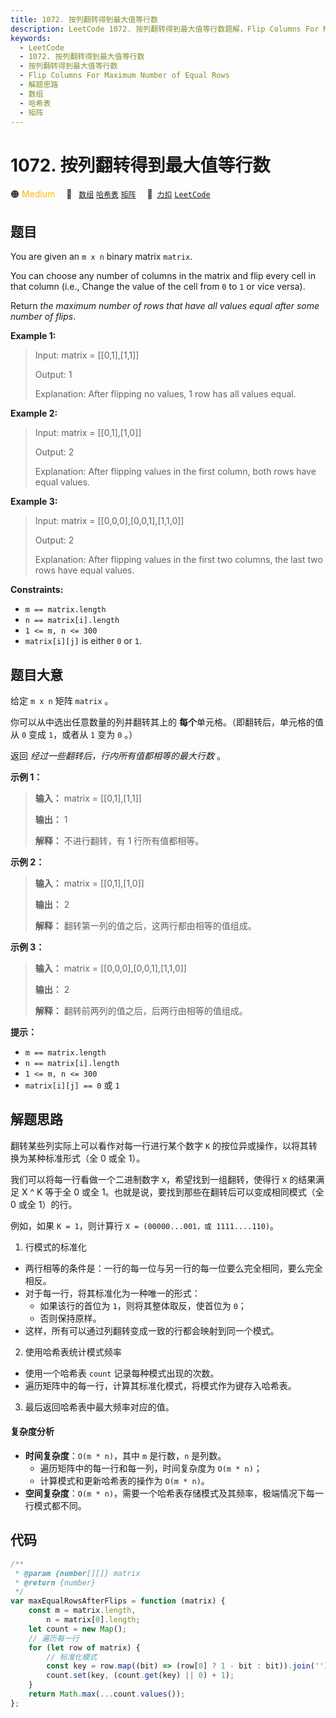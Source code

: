 ```yaml
---
title: 1072. 按列翻转得到最大值等行数
description: LeetCode 1072. 按列翻转得到最大值等行数题解，Flip Columns For Maximum Number of Equal Rows，包含解题思路、复杂度分析以及完整的 JavaScript 代码实现。
keywords:
  - LeetCode
  - 1072. 按列翻转得到最大值等行数
  - 按列翻转得到最大值等行数
  - Flip Columns For Maximum Number of Equal Rows
  - 解题思路
  - 数组
  - 哈希表
  - 矩阵
---
```


# 1072. 按列翻转得到最大值等行数

🟠 <font color=#ffb800>Medium</font>&emsp; 🔖&ensp; [`数组`](/tag/array.md) [`哈希表`](/tag/hash-table.md) [`矩阵`](/tag/matrix.md)&emsp; 🔗&ensp;[`力扣`](https://leetcode.cn/problems/flip-columns-for-maximum-number-of-equal-rows) [`LeetCode`](https://leetcode.com/problems/flip-columns-for-maximum-number-of-equal-rows)

## 题目

You are given an `m x n` binary matrix `matrix`.

You can choose any number of columns in the matrix and flip every cell in that
column (i.e., Change the value of the cell from `0` to `1` or vice versa).

Return _the maximum number of rows that have all values equal after some
number of flips_.

**Example 1:**

> Input: matrix = [[0,1],[1,1]]
>
> Output: 1
>
> Explanation: After flipping no values, 1 row has all values equal.

**Example 2:**

> Input: matrix = [[0,1],[1,0]]
>
> Output: 2
>
> Explanation: After flipping values in the first column, both rows have equal values.

**Example 3:**

> Input: matrix = [[0,0,0],[0,0,1],[1,1,0]]
>
> Output: 2
>
> Explanation: After flipping values in the first two columns, the last two rows have equal values.

**Constraints:**

- `m == matrix.length`
- `n == matrix[i].length`
- `1 <= m, n <= 300`
- `matrix[i][j]` is either `0` or `1`.

## 题目大意

给定 `m x n` 矩阵 `matrix` 。

你可以从中选出任意数量的列并翻转其上的 **每个**单元格。（即翻转后，单元格的值从 `0` 变成 `1`，或者从 `1` 变为 `0` 。）

返回 _经过一些翻转后，行内所有值都相等的最大行数_ 。

**示例 1：**

> **输入：** matrix = [[0,1],[1,1]]
>
> **输出：** 1
>
> **解释：** 不进行翻转，有 1 行所有值都相等。

**示例 2：**

> **输入：** matrix = [[0,1],[1,0]]
>
> **输出：** 2
>
> **解释：** 翻转第一列的值之后，这两行都由相等的值组成。

**示例 3：**

> **输入：** matrix = [[0,0,0],[0,0,1],[1,1,0]]
>
> **输出：** 2
>
> **解释：** 翻转前两列的值之后，后两行由相等的值组成。

**提示：**

- `m == matrix.length`
- `n == matrix[i].length`
- `1 <= m, n <= 300`
- `matrix[i][j] == 0` 或 `1`

## 解题思路

翻转某些列实际上可以看作对每一行进行某个数字 `K` 的按位异或操作，以将其转换为某种标准形式（全 0 或全 1）。

我们可以将每一行看做一个二进制数字 `X`，希望找到一组翻转，使得行 `X` 的结果满足 X ^ K 等于全 0 或全 1。也就是说，要找到那些在翻转后可以变成相同模式（全 0 或全 1）的行。

例如，如果 `K = 1`，则计算行 `X = (00000...001，或 1111....110)`。

1. 行模式的标准化

- 两行相等的条件是：一行的每一位与另一行的每一位要么完全相同，要么完全相反。
- 对于每一行，将其标准化为一种唯一的形式：
  - 如果该行的首位为 `1`，则将其整体取反，使首位为 `0`；
  - 否则保持原样。
- 这样，所有可以通过列翻转变成一致的行都会映射到同一个模式。

2. 使用哈希表统计模式频率

- 使用一个哈希表 `count` 记录每种模式出现的次数。
- 遍历矩阵中的每一行，计算其标准化模式，将模式作为键存入哈希表。

3. 最后返回哈希表中最大频率对应的值。

#### 复杂度分析

- **时间复杂度**：`O(m * n)`，其中 `m` 是行数，`n` 是列数。
  - 遍历矩阵中的每一行和每一列，时间复杂度为 `O(m * n)`；
  - 计算模式和更新哈希表的操作为 `O(m * n)`。
- **空间复杂度**：`O(m * n)`，需要一个哈希表存储模式及其频率，极端情况下每一行模式都不同。

## 代码

```javascript
/**
 * @param {number[][]} matrix
 * @return {number}
 */
var maxEqualRowsAfterFlips = function (matrix) {
	const m = matrix.length,
		n = matrix[0].length;
	let count = new Map();
	// 遍历每一行
	for (let row of matrix) {
		// 标准化模式
		const key = row.map((bit) => (row[0] ? 1 - bit : bit)).join('');
		count.set(key, (count.get(key) || 0) + 1);
	}
	return Math.max(...count.values());
};
```
